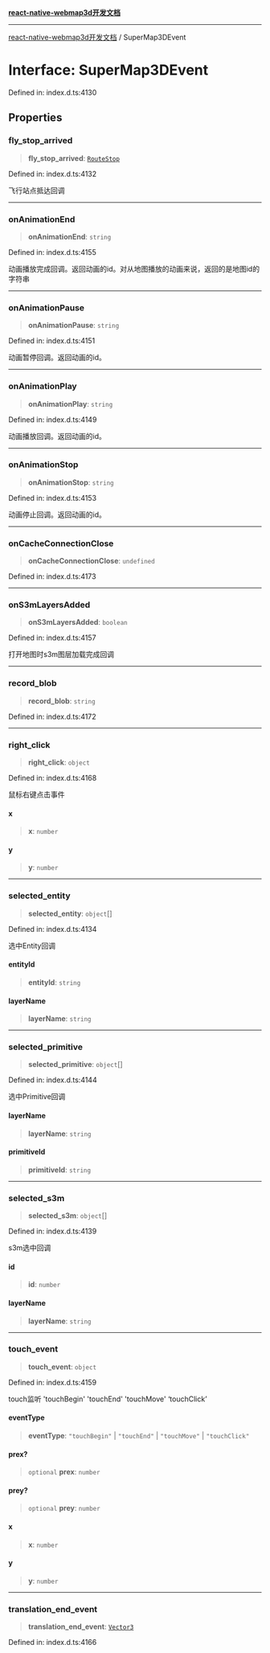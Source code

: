 [**react-native-webmap3d开发文档**](../README.md)

***

[react-native-webmap3d开发文档](../globals.md) / SuperMap3DEvent

# Interface: SuperMap3DEvent

Defined in: index.d.ts:4130

## Properties

### fly\_stop\_arrived

> **fly\_stop\_arrived**: [`RouteStop`](RouteStop.md)

Defined in: index.d.ts:4132

飞行站点抵达回调

***

### onAnimationEnd

> **onAnimationEnd**: `string`

Defined in: index.d.ts:4155

动画播放完成回调。返回动画的id。对从地图播放的动画来说，返回的是地图id的字符串

***

### onAnimationPause

> **onAnimationPause**: `string`

Defined in: index.d.ts:4151

动画暂停回调。返回动画的id。

***

### onAnimationPlay

> **onAnimationPlay**: `string`

Defined in: index.d.ts:4149

动画播放回调。返回动画的id。

***

### onAnimationStop

> **onAnimationStop**: `string`

Defined in: index.d.ts:4153

动画停止回调。返回动画的id。

***

### onCacheConnectionClose

> **onCacheConnectionClose**: `undefined`

Defined in: index.d.ts:4173

***

### onS3mLayersAdded

> **onS3mLayersAdded**: `boolean`

Defined in: index.d.ts:4157

打开地图时s3m图层加载完成回调

***

### record\_blob

> **record\_blob**: `string`

Defined in: index.d.ts:4172

***

### right\_click

> **right\_click**: `object`

Defined in: index.d.ts:4168

鼠标右键点击事件

#### x

> **x**: `number`

#### y

> **y**: `number`

***

### selected\_entity

> **selected\_entity**: `object`[]

Defined in: index.d.ts:4134

选中Entity回调

#### entityId

> **entityId**: `string`

#### layerName

> **layerName**: `string`

***

### selected\_primitive

> **selected\_primitive**: `object`[]

Defined in: index.d.ts:4144

选中Primitive回调

#### layerName

> **layerName**: `string`

#### primitiveId

> **primitiveId**: `string`

***

### selected\_s3m

> **selected\_s3m**: `object`[]

Defined in: index.d.ts:4139

s3m选中回调

#### id

> **id**: `number`

#### layerName

> **layerName**: `string`

***

### touch\_event

> **touch\_event**: `object`

Defined in: index.d.ts:4159

touch监听 'touchBegin' 'touchEnd' 'touchMove' ‘touchClick’

#### eventType

> **eventType**: `"touchBegin"` \| `"touchEnd"` \| `"touchMove"` \| `"touchClick"`

#### prex?

> `optional` **prex**: `number`

#### prey?

> `optional` **prey**: `number`

#### x

> **x**: `number`

#### y

> **y**: `number`

***

### translation\_end\_event

> **translation\_end\_event**: [`Vector3`](Vector3.md)

Defined in: index.d.ts:4166
